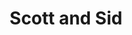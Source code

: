 ---
layout: credit-info
headerstatus: shunk-header
title: Scott and Sid
iden: scottandsid
showreel_weight: 102
credits_weight: 102
thumbnail: /assets/img/credits-grid/scott-and-sid.jpg
image: /assets/img/credits-grid/opengraph/scott-and-sid.jpg
image_size: 3
category: credits
role: Composer
type: Feature Film
year: 2016
imdb: http://www.imdb.com/title/tt4702346
sample: assets/media/scott_and_sid_60s
genre: Coming-of-age Drama
director: Scott Elliot
producers: Sid Sadowskyj
synopsis: From their first encounter as teenagers in high school, Scott and Sid seem unlikely friends. Scott is a shambolic dreamer, intent on carving out his own path in life and holding up a metaphorical middle finger to anyone who tries to stop him.
---